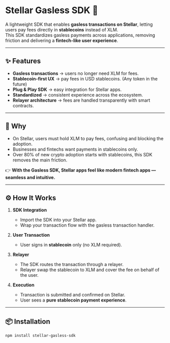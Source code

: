 # Stellar Gasless SDK 🚀  

A lightweight SDK that enables **gasless transactions on Stellar**, letting users pay fees directly in **stablecoins** instead of XLM.  
This SDK standardizes gasless payments across applications, removing friction and delivering a **fintech-like user experience**.  

---

## ✨ Features  
- **Gasless transactions** → users no longer need XLM for fees.  
- **Stablecoin-first UX** → pay fees in USD stablecoins. (Any token in the future)  
- **Plug & Play SDK** → easy integration for Stellar apps.  
- **Standardized** → consistent experience across the ecosystem.  
- **Relayer architecture** → fees are handled transparently with smart contracts.  

---

## 🎯 Why  
- On Stellar, users must hold XLM to pay fees, confusing and blocking the adoption.  
- Businesses and fintechs want payments in stablecoins only.  
- Over 80% of new crypto adoption starts with stablecoins, this SDK removes the main friction.  

👉 **With the Gasless SDK, Stellar apps feel like modern fintech apps — seamless and intuitive.**

---

## ⚙️ How It Works  

1. **SDK Integration**  
   - Import the SDK into your Stellar app.  
   - Wrap your transaction flow with the gasless transaction handler.  

2. **User Transaction**  
   - User signs in **stablecoin** only (no XLM required).  

3. **Relayer**  
   - The SDK routes the transaction through a relayer.  
   - Relayer swap the stablecoin to XLM and cover the fee on behalf of the user.  

4. **Execution**  
   - Transaction is submitted and confirmed on Stellar.  
   - User sees a **pure stablecoin payment experience**.  

---

## 📦 Installation  

```bash
npm install stellar-gasless-sdk
